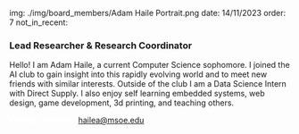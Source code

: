 img: ./img/board_members/Adam Haile Portrait.png
date: 14/11/2023
order: 7
not_in_recent:

### Lead Researcher & Research Coordinator

Hello! I am Adam Haile, a current Computer Science sophomore. I joined the AI club to gain insight into this rapidly evolving world and to meet new friends with similar interests. Outside of the club I am a Data Science Intern with Direct Supply. I also enjoy self learning embedded systems, web design, game development, 3d printing, and teaching others.

<a style = 'font-weight: bold; color: white;'>Contact Me Here:</a> <a style = 'color: blue eyes;'>hailea@msoe.edu</a>